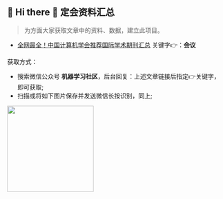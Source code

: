 ## 🙋 Hi there 🌱  定会资料汇总

>为方面大家获取文章中的资料、数据，建立此项目。

- [全网最全！中国计算机学会推荐国际学术期刊汇总](https://zhuanlan.zhihu.com/p/406883291)  关键字👉：**会议**



获取方式：
- 搜索微信公众号 **机器学习社区**，后台回复：上述文章链接后指定👉关键字，即可获取;
- 扫描或将如下图片保存并发送微信长按识别，同上;

<img src="https://mmbiz.qpic.cn/mmbiz_jpg/PEicGpfwwYPYPtyQ1N2VblpSq3drX7wXQJFl6N51CBy3u52RuvJVDCbAjrRu2TUz7Uzic40eAfxTmIFawhvGdHWg/640?wx_fmt=jpeg&tp=webp&wxfrom=5&wx_lazy=1&wx_co=1" width="200px">






















